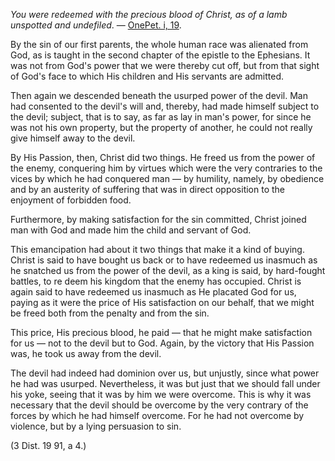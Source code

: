 
_You were redeemed with the precious blood of Christ, as of a lamb unspotted and undefiled_. — [OnePet. i, 19](https://vulgata.online/bible/OnePet.i?ed=DR2&vfn=DR2.OnePet.i.19:vs).

By the sin of our first parents, the whole human race was alienated from God, as is taught in the second chapter of the epistle to the Ephesians. It was not from God's power that we were thereby cut off, but from that sight of God's face to which His children and His servants are admitted.

Then again we descended beneath the usurped power of the devil. Man had consented to the devil's will and, thereby, had made himself subject to the devil; subject, that is to say, as far as lay in man's power, for since he was not his own property, but the property of another, he could not really give himself away to the devil.

By His Passion, then, Christ did two things. He freed us from the power of the enemy, conquering him by virtues which were the very contraries to the vices by which he had conquered man — by humility, namely, by obedience and by an austerity of suffering that was in direct opposition to the enjoyment of forbidden food.

Furthermore, by making satisfaction for the sin committed, Christ joined man with God and made him the child and servant of God.

This emancipation had about it two things that make it a kind of buying. Christ is said to have bought us back or to have redeemed us inasmuch as he snatched us from the power of the devil, as a king is said, by hard-fought battles, to re deem his kingdom that the enemy has occupied. Christ is again said to have redeemed us inasmuch as He placated God for us, paying as it were the price of His satisfaction on our behalf, that we might be freed both from the penalty and from the sin.

This price, His precious blood, he paid — that he might make satisfaction for us — not to the devil but to God. Again, by the victory that His Passion was, he took us away from the devil.

The devil had indeed had dominion over us, but unjustly, since what power he had was usurped. Nevertheless, it was but just that we should fall under his yoke, seeing that it was by him we were overcome. This is why it was necessary that the devil should be overcome by the very contrary of the forces by which he had himself overcome. For he had not overcome by violence, but by a lying persuasion to sin.

(3 Dist. 19 91, a 4.)

